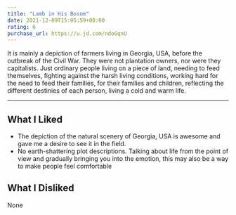 ```yaml
---
title: "Lamb in His Bosom"
date: 2021-12-09T15:05:59+08:00
rating: 6
purchase_url: https://u.jd.com/ndoGqnU
---
```


It is mainly a depiction of farmers living in Georgia, USA, before the outbreak of the Civil War.
They were not plantation owners, nor were they capitalists. Just ordinary people living on a piece of land, needing to feed themselves, fighting against the harsh living conditions, working hard for the need to feed their families, for their families and children, reflecting the different destinies of each person, living a cold and warm life.

---

## What I Liked

* The depiction of the natural scenery of Georgia, USA is awesome and gave me a desire to see it in the field.
* No earth-shattering plot descriptions. Talking about life from the point of view and gradually bringing you into the emotion, this may also be a way to make people feel comfortable

## What I Disliked

None